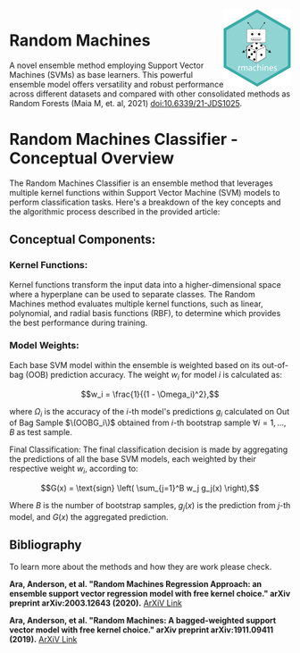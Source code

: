 <img src="docs/img/rmachines-hex-01.png" width="120" align="right" />

# Random Machines

A novel ensemble method employing Support Vector Machines (SVMs) as base learners. This powerful ensemble model offers versatility and robust performance across different datasets and compared with other consolidated methods as Random Forests (Maia M, et. al, 2021) <doi:10.6339/21-JDS1025>.

# Random Machines Classifier - Conceptual Overview

The Random Machines Classifier is an ensemble method that leverages multiple kernel functions within Support Vector Machine (SVM) models to perform classification tasks. Here's a breakdown of the key concepts and the algorithmic process described in the provided article:

## Conceptual Components:

### Kernel Functions:
Kernel functions transform the input data into a higher-dimensional space where a hyperplane can be used to separate classes. The Random Machines method evaluates multiple kernel functions, such as linear, polynomial, and radial basis functions (RBF), to determine which provides the best performance during training.

### Model Weights:
Each base SVM model within the ensemble is weighted based on its out-of-bag (OOB) prediction accuracy. The weight $w_i$ for model $i$ is calculated as:

```math
w_i = \frac{1}{(1 - \Omega_i)^2},
```

where $\Omega_i$ is the accuracy of the $i$-th model's predictions $g_i$ calculated on Out of Bag Sample $\(OOBG_i\)$ obtained from $i$-th bootstrap sample $\forall i = 1, . . . , B$ as test sample.

Final Classification:
The final classification decision is made by aggregating the predictions of all the base SVM models, each weighted by their respective weight $w_i$, according to:

$$G(x) = \text{sign} \left( \sum_{j=1}^B w_j g_j(x) \right),$$

Where $B$ is the number of bootstrap samples, $g_j(x)$ is the prediction from $j$-th model, and $G(x)$ the aggregated prediction.

## Bibliography

To learn more about the methods and how they are work please check.

**Ara, Anderson, et al. "Random Machines Regression Approach: an ensemble support vector regression model with free kernel choice." arXiv preprint arXiv:2003.12643 (2020).** [ArXiV Link](https://arxiv.org/abs/2003.12643)

**Ara, Anderson, et al. "Random Machines: A bagged-weighted support vector model with free kernel choice." arXiv preprint arXiv:1911.09411 (2019).** [ArXiV Link](https://arxiv.org/abs/1911.09411)
